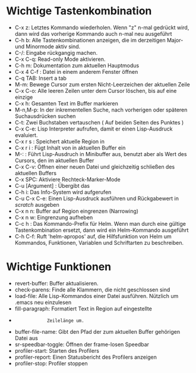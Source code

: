 # Wichtige Tastenkombination
* C-x z: Letztes Kommando wiederholen. Wenn "z" n-mal gedrückt wird,
	  dann wird das vorherige Kommando auch n-mal neu ausgeführt
* C-h b: Alle Tastenkombinationen anzeigen, die im derzeitigen Major- und
       Minormode aktiv sind.
* C-/: Eingabe rückgangig machen.
* C-x C-q: Read-only Mode aktivieren.
* C-h m: Dokumentation zum aktuellen Hauptmodus
* C-x 4 C-f <Dateiname>: Datei in einem anderem Fenster öffnen
* C-q TAB: Insert a tab
* M-m: Bewege Cursor zum ersten Nicht-Leerzeichen der aktuellen Zeile
* C-x C-o: Alle leeren Zeilen unter dem Cursor löschen, bis auf eine
           einzige
* C-x h: Gesamten Text im Buffer  markieren
* M-n,M-p: In der inkrementellen Suche, nach vorherigen oder späteren
         Suchausdrücken suchen
* C-t: Zwei Buchstaben vertauschen ( Auf beiden Seiten des Punktes )
* C-x C-e: Lisp Interpreter aufrufen, damit er einen Lisp-Ausdruck
		   evaluiert.
* C-x r s <register>: Speichert aktuelle Region in <register>
* C-x r i <register>: Fügt Inhalt von <register> in aktuellen Buffer ein
* M-: : Führt Lisp-Ausdruch in Minibuffer aus, benutzt aber als Wert des
        Cursors, den im aktuellen Buffer
* C-x C-v: Öffnen einer neuen Datei und gleichzeitig schließen des
      	   aktuellen Buffers
* C-x SPC: Aktiviere Rechteck-Marker-Mode
* C-u [Argument] <Command>: Übergibt <Command> das <Argument>
* C-h i: Das Info-System wird aufgerufen
* C-u C-x C-e: Einen Lisp-Ausdruck ausführen und Rückgabewert in *scratch* ausgeben
* C-x n n: Buffer auf Region eingrenzen (Narrowing)
* C-x n w: Eingrenzung aufheben
* C-c h <key>: Das Kommando-Prefix für Helm. Wenn man <Key> durch eine
               gültige Tastenkombination ersetzt, dann wird
               ein Helm-Kommando ausgeführt
* C-h C-f: Ruft 'helm-apropos' auf, die Hilfsfunktion von Helm um
           Kommandos, Funktionen, Variablen und Schriftarten zu
           beschreiben.

# Wichtige Funktionen
*  revert-buffer: Buffer aktualisieren.
*  check-parens: Finde alle Klammern, die nicht geschlossen sind
*  load-file: Alle Lisp-Kommandos einer Datei ausführen.
		      Nützlich um .emacs neu einzulesen
* fill-paragraph: Formatiert Text in Region auf eingestellte
* 		          Zeilelänge um.
* buffer-file-name: Gibt den Pfad der zum aktuellen Buffer gehörigen Datei aus
* sr-speedbar-toggle: Öffnen der frame-losen Speedbar
* profiler-start: Starten des Profilers
* profiler-report: Einen Statusbericht des Profilers anzeigen
* profiler-stop: Profiler stoppen

